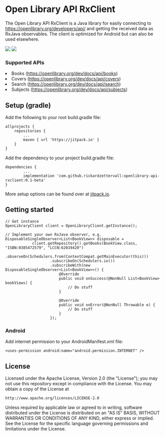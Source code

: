<h1>Open Library API RxClient</h1>

The Open Library API RxClient is a Java library for easily connecting to https://openlibrary.org/developers/api/
and getting the received data as RxJava observables. The client is optimized for Android but can also be used elsewhere.  

<a href="https://dev.odenapps.com/job/Rickard%20Zettervall/job/openlibrary-api-rxclient/job/master/" target="_blank"><img src="https://dev.odenapps.com/buildStatus/icon?job=Rickard+Zettervall%2Fopenlibrary-api-rxclient%2Fmaster"></a>
<a href="https://jitpack.io/#rickardzettervall/openlibrary-api-rxclient/" target="_blank"><img src="https://jitpack.io/v/rickardzettervall/openlibrary-api-rxclient.svg"></a>

<h3>Supported APIs</h3>
<li>Books (<a href="https://openlibrary.org/dev/docs/api/books" target="_blank">https://openlibrary.org/dev/docs/api/books</a>)</li>
<li>Covers (<a href="https://openlibrary.org/dev/docs/api/covers" target="_blank">https://openlibrary.org/dev/docs/api/covers</a>)</li>
<li>Search (<a href="https://openlibrary.org/dev/docs/api/search" target="_blank">https://openlibrary.org/dev/docs/api/search</a>)</li>
<li>Subjects (<a href="https://openlibrary.org/dev/docs/api/subjects" target="_blank">https://openlibrary.org/dev/docs/api/subjects</a>)</li>

<h2>Setup (gradle)</h2>

Add the following to your root build.gradle file:

    allprojects {
        repositories {
            ...
            maven { url 'https://jitpack.io' }
        }
    }

Add the dependency to your project build.gradle file:

    dependencies {
            ...
	        implementation 'com.github.rickardzettervall:openlibrary-api-rxclient:0.1-beta'
	}

More setup options can be found over at <a href="https://jitpack.io/#rickardzettervall/openlibrary-api-rxclient/" target="_blank">jitpack.io</a>.

<h2>Getting started</h2>

    // Get instance
    OpenLibraryClient client = OpenLibraryClient.getInstance();
    
    // Implement your own RxJava observer, e.g.
    DisposableSingleObserver<List<BookView>> disposable =
                client.getRepository().getBooks(BookView.class, "ISBN:0385472579", "LCCN:62019420")
                        .observeOn(Schedulers.from(ContextCompat.getMainExecutor(this)))
                        .subscribeOn(Schedulers.io())
                        .subscribeWith(new DisposableSingleObserver<List<BookView>>() {
                            @Override
                            public void onSuccess(@NonNull List<BookView> bookViews) {
                                // Do stuff
                            }

                            @Override
                            public void onError(@NonNull Throwable e) {
                                // Do stuff
                            }
                        });

<h3>Android</h3>

Add internet permission to your AndroidManifest.xml file:

    <uses-permission android:name="android.permission.INTERNET" />

<h2>License</h2>

Licensed under the Apache License, Version 2.0 (the "License");
you may not use this repository except in compliance with the License.
You may obtain a copy of the License at

    http://www.apache.org/licenses/LICENSE-2.0

Unless required by applicable law or agreed to in writing, software
distributed under the License is distributed on an "AS IS" BASIS,
WITHOUT WARRANTIES OR CONDITIONS OF ANY KIND, either express or implied.
See the License for the specific language governing permissions and
limitations under the License.
